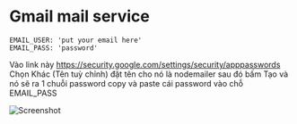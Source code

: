 # Gmail mail service
    EMAIL_USER: 'put your email here'
    EMAIL_PASS: 'password'
Vào link này https://security.google.com/settings/security/apppasswords
Chọn Khác (Tên tuỳ chỉnh) đặt tên cho nó là nodemailer sau đó bấm Tạo và nó sẽ ra 1 chuỗi password
copy và paste cái password vào chỗ EMAIL_PASS

![Screenshot](https://cdn.discordapp.com/attachments/942677514990518302/1118195395990933525/pass.png)
